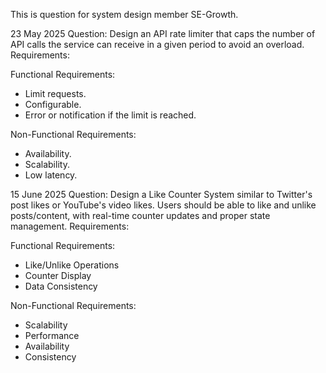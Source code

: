 This is question for system design member SE-Growth.

23 May 2025 Question:
Design an API rate limiter that caps the number of API calls the service can receive in a given period to avoid an overload.
Requirements:

Functional Requirements:

- Limit requests.
- Configurable.
- Error or notification if the limit is reached.

Non-Functional Requirements:

- Availability.
- Scalability.
- Low latency.

15 June 2025 Question:
Design a Like Counter System similar to Twitter's post likes or YouTube's video likes. Users should be able to like and unlike posts/content, with real-time counter updates and proper state management.
Requirements:

Functional Requirements:

- Like/Unlike Operations
- Counter Display
- Data Consistency

Non-Functional Requirements:
- Scalability
- Performance
- Availability
- Consistency
